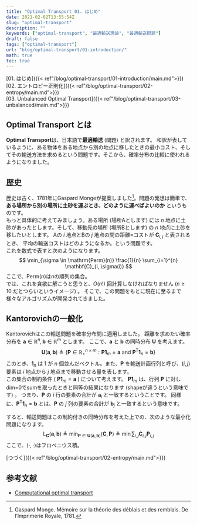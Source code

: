 ```yaml
---
title: "Optimal Transport 01. はじめ"
date: 2021-02-02T13:55:54Z
slug: "optimal-transport"
description: ""
keywords: ["optimal-transport", "最適輸送理論", "最適輸送問題"]
draft: false
tags: ["optimal-transport"]
url: "blog/optimal-transport/01-introduction/"
math: true
toc: true
---
```

[01. はじめ]({{< ref"/blog/optimal-transport/01-introduction/main.md">}})  
[02. エントロピー正則化]({{< ref"/blog/optimal-transport/02-entropy/main.md">}})  
[03. Unbalanced Optimal Transport]({{< ref"/blog/optimal-transport/03-unbalanced/main.md">}})  

## Optimal Transport とは
**Optimal Transport**は、日本語で**最適輸送** (問題) と訳されます。
和訳が表しているように、ある物体をある地点から別の地点に移したときの最小コスト、そしてその輸送方法を求めるという問題です。そこから、確率分布の比較に使われるようになりました。

## 歴史
歴史は古く、1781年にGaspard Mongeが提案しました[^fn1]。問題の発想は簡単で、
**ある場所から別の場所に土砂を運ぶとき、どのように運べばよいのか**
というものです。  
もっと具体的に考えてみましょう。ある場所 (場所Aとします) には $n$ 地点に土砂があったとします。そして、移動先の場所 (場所Bとします) の $n$ 地点に土砂を移したいとします。
Aの $i$ 地点とBの $j$ 地点の間の距離=コストが $\mathbf C_{i,j}$ と表されるとき、
平均の輸送コストはどのようになるか。という問題です。  
これを数式で表すと次のようになります。
$$
\min_{\sigma \in \mathrm{Perm}(n)} \frac{1}{n} \sum_{i=1}^{n} \mathbf{C}_{i, \sigma(i)}
$$
ここで、$\mathrm{Perm}(n)$は$n$の順列の集合。  
では、これを貪欲に解こうと思うと、$O(n!)$ 回計算しなければなりません ($n\geq 10$ だとつらいというイメージ) 。
そこで、この問題をもとに現在に至るまで様々なアルゴリズムが開発されてきました。

## Kantorovichの一般化
Kantorovichはこの輸送問題を確率分布間に適用しました。
距離を求めたい確率分布を $\mathbf{a}\in \mathbb{R}^n, \mathbf{b}\in \mathbb{R}^m$ とします。
ここで、$\mathbf{a}$ と $\mathbf{b}$ の同時分布 $\mathbf{U}$ を考えます。
$$
\mathbf{U}(\mathbf{a}, \mathbf{b}) \triangleq \lbrace \mathbf{P}\in\mathbb{R}^{n\times m}_+: \mathbf{P}\mathbf{1}_m = \mathbf{a} \mathrm{\ and\ } \mathbf{P}^\mathsf{T}\mathbf{1}_n = \mathbf{b} \rbrace
$$
このとき、$\mathbf{1}_n$ は $1$ が $n$ 個並んだベクトル。また、$\mathbf{P}$ を輸送計画行列と呼び、$(i, j)$ 要素は $i$ 地点から $j$ 地点まで移動させる量を表します。  
この集合の制約条件 ( $\mathbf{P}\mathbf{1}_m = \mathbf{a}$ ) について考えます。
$\mathbf{P}\mathbf{1}_m$ は、行列 $\mathbf{P}$ に対しdim=0でsumを取ったときと同等の結果になります (shapeが違うという意味です) 。
つまり、$\mathbf{P}$ の $i$ 行の要素の合計が $\mathbf{a}_i$ と一致するということです。
同様に、$\mathbf{P}^\mathsf{T} \mathbf{1}_n = \mathbf{b}$ とは、$\mathbf{P}$ の $j$ 列の要素の合計が $\mathbf{b}_j$ と一致するという意味です。

すると、輸送問題はこの制約付きの同時分布を考えた上での、次のような最小化問題になります。
$$
\mathrm{L_{\mathbf{C}}} (\mathbf{a}, \mathbf{b})\triangleq \min_{\mathbf{P}\in\mathbf{U}(\mathbf{a}, \mathbf{b})} \langle \mathbf{C}, \mathbf{P} \rangle \triangleq \min \sum_{i, j} \mathbf{C}_{i,j} \mathbf{P}_{i, j}
$$
ここで、$\langle \cdot, \cdot \rangle$はフロベニウス積。

<!-- ## 双対化
制約条件を考えた上での最小化問題を考えるとき、ラグランジュの未定乗数法を用いることが思い浮かびます。
$$
\large
\min_{\mathbf{P}\geq 0}\quad \max_{(\mathbf{f}, \mathbf{g})\in \mathbb{R}^n \times \mathbb{R}^m} \langle \mathbf{C}, \mathbf{P} \rangle + \langle \mathbf{P}\mathbf{1}_m-\mathbf{a}, \mathbf{f} \rangle + \langle \mathbf{P}^\mathsf{T}\mathbf{1}_n-\mathbf{b}, \mathbf{g}\rangle
$$
\begin{eqnarray}
\frac{\partial L}{\partial \mathbf{P}} &=& \mathbf{C} - \lambda_1 \mathbf{1}_m - \lambda_2 \mathbf{1}_n 
\frac{\partial L}{\partial \mathbf{P}}
\end{eqnarray} -->

[つづく]({{< ref"/blog/optimal-transport/02-entropy/main.md">}})

## 参考文献  
- [Computational optimal transport](https://arxiv.org/abs/1803.00567)

[^fn1]: Gaspard Monge. Mémoire sur la théorie des déblais et des remblais. De l’Imprimerie Royale, 1781.
